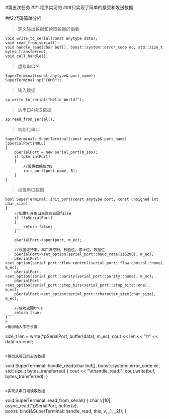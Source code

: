 #第五次任务
##1.程序实现的
###只实现了简单的接受和发送数据

##2.代码简单分析
>定义输出数据和读取数据的函数
```
void write_to_serial(const anytype data);
void read_from_serial();
void handle_read(char buf[], boost::system::error_code ec, std::size_t bytes_transferred);
void call_handle();
```
>
>虚拟串口名
```
SuperTerminal(const anytype& port_name);
SuperTerminal sp("COM3");
```
>
>输入数据
```
sp.write_to_serial("Hello World!");
```
>
>从串口4读取数据
```
sp.read_from_serial();
```
>
>初始化串口
```
SuperTerminal::SuperTerminal(const anytype& port_name) :pSerialPort(NULL)
{
	pSerialPort = new serial_port(m_ios);
	if (pSerialPort)
	{
		//设置数据位为8
		init_port(port_name, 8);
	}
}
```
>
>设置串口数据
```
bool SuperTerminal::init_port(const anytype port, const unsigned int char_size)
{
	//如果打开串口失败则返回false
	if (!pSerialPort)  
	{
		return false;
	}```

	pSerialPort->open(port, m_ec);
	
	//设置波特率，串口流控制，校验位，停止位，数据位
	pSerialPort->set_option(serial_port::baud_rate(115200), m_ec);
	pSerialPort->set_option(serial_port::flow_control(serial_port::flow_control::none), m_ec);
	pSerialPort->set_option(serial_port::parity(serial_port::parity::none), m_ec);
	pSerialPort->set_option(serial_port::stop_bits(serial_port::stop_bits::one), m_ec);
	pSerialPort->set_option(serial_port::character_size(char_size), m_ec);

	//成功返回true
	return true;
}```
>
>输出输入字符长度
```
size_t len = write(*pSerialPort, buffer(data), m_ec);
cout << len << "\t" << data << endl;
```

>输出从端口的去的数据
```
void SuperTerminal::handle_read(char buf[], boost::system::error_code ec, std::size_t bytes_transferred)
{
	cout << "\nhandle_read:";
	cout.write(buf, bytes_transferred);
}
```

>实现从串口端读取数据
```
void SuperTerminal::read_from_serial()
{
	char v[10];
	async_read(*pSerialPort, buffer(v), boost::bind(&SuperTerminal::handle_read, this, v, _1, _2));
}
```
